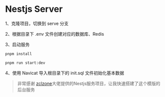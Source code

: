 # Nestjs Server

1、克隆项目，切换到 serve 分支

2、根据目录下 .env 文件创建对应的数据库、Redis

3、启动服务

```bash
pnpm install

pnpm run start:dev

```

4、使用 Navicat 导入根目录下的 init.sql 文件初始化基本数据

> 非常感谢 [zclzone](https://github.com/zclzone)大佬提供的Nestjs服务项目，让我快速搭建了这个模版的后台服务
